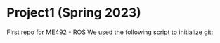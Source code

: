 # Project1 (Spring 2023)
First repo for ME492 - ROS
We used the following script to initialize git:

